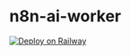 # n8n-ai-worker
[![Deploy on Railway](https://railway.app/button.svg)](https://railway.app/template/EfkjX2?referralCode=lJoDnn)
